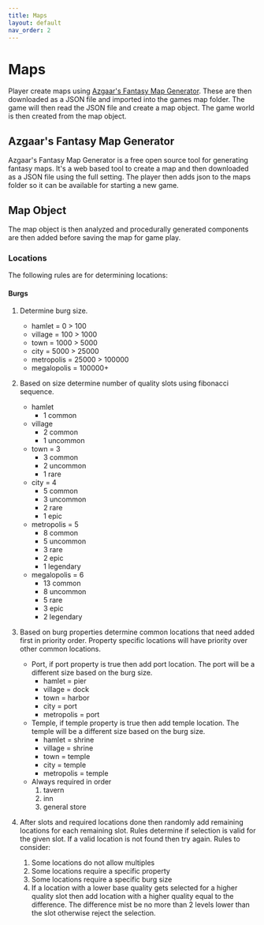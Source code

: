```yaml
---
title: Maps
layout: default
nav_order: 2
---
```

# Maps

Player create maps using [Azgaar's Fantasy Map Generator](https://azgaar.github.io/Fantasy-Map-Generator/). These are then downloaded as a JSON file and imported into the games map folder. The game will then read the JSON file and create a map object. The game world is then created from the map object.

## Azgaar's Fantasy Map Generator

Azgaar's Fantasy Map Generator is a free open source tool for generating fantasy maps. It's a web based tool to create a map and then downloaded as a JSON file using the full setting. The player then adds json to the maps folder so it can be available for starting a new game.

## Map Object

The map object is then analyzed and procedurally generated components are then added before saving the map for game play.

### Locations

The following rules are for determining locations:

#### Burgs

1. Determine burg size.
   - hamlet = 0 > 100
   - village = 100 > 1000
   - town = 1000 > 5000
   - city = 5000 > 25000
   - metropolis = 25000 > 100000
   - megalopolis = 100000+
  
2. Based on size determine number of quality slots using fibonacci sequence.
   - hamlet
     - 1 common
   - village
     - 2 common
     - 1 uncommon
   - town = 3
     - 3 common
     - 2 uncommon
     - 1 rare
   - city = 4
     - 5 common
     - 3 uncommon
     - 2 rare
     - 1 epic
   - metropolis = 5
     - 8 common
     - 5 uncommon
     - 3 rare
     - 2 epic
     - 1 legendary
   - megalopolis = 6
     - 13 common
     - 8 uncommon
     - 5 rare
     - 3 epic
     - 2 legendary

3. Based on burg properties determine common locations that need added first in priority order. Property specific locations will have priority over other common locations.
    - Port, if port property is true then add port location. The port will be a different size based on the burg size.
      - hamlet = pier
      - village = dock
      - town = harbor
      - city = port
      - metropolis = port
    - Temple, if temple property is true then add temple location. The temple will be a different size based on the burg size.
      - hamlet = shrine
      - village = shrine
      - town = temple
      - city = temple
      - metropolis = temple
    - Always required in order
      1. tavern
      2. inn
      3. general store

4. After slots and required locations done then randomly add remaining locations for each remaining slot. Rules determine if selection is valid for the given slot. If a valid location is not found then try again. Rules to consider:
   1. Some locations do not allow multiples
   2. Some locations require a specific property
   3. Some locations require a specific burg size
   4. If a location with a lower base quality gets selected for a higher quality slot then add location with a higher quality equal to the difference. The difference mist be no more than 2 levels lower than the slot otherwise reject the selection.
